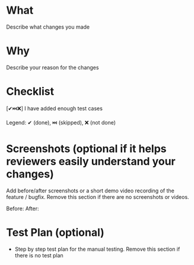 # What

Describe what changes you made

# Why

Describe your reason for the changes

# Checklist

[✔︎⏭️❌] I have added enough test cases

Legend: ✔︎ (done), ⏭️ (skipped), ❌ (not done)

# Screenshots (optional if it helps reviewers easily understand your changes)

Add before/after screenshots or a short demo video recording of the feature / bugfix.
Remove this section if there are no screenshots or videos.

Before:
After:

# Test Plan (optional)

- Step by step test plan for the manual testing.
  Remove this section if there is no test plan
